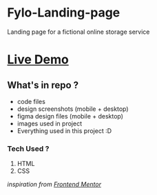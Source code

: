 # Fylo-Landing-page
Landing page for a fictional online storage service


# [Live Demo](https://uzair004.github.io/Fylo-Landing-page/)


## What's in repo ?
* code files
* design screenshots (mobile + desktop)
* figma design files (mobile + desktop)
* images used in project
* Everything used in this project :D

### Tech Used ?
1. HTML
2. CSS

*inspiration from [Frontend Mentor](frontendmentor.io)*
